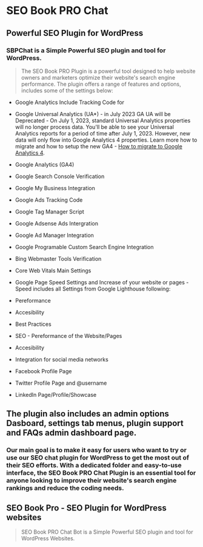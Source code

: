 # SEO Book PRO Chat
## Powerful SEO Plugin for WordPress
### SBPChat is a Simple Powerful SEO plugin and tool for WordPress. 

> The SEO Book PRO Plugin is a powerful tool designed to help website owners and marketers optimize their website's search engine performance. The plugin offers a range of features and options, includes some of the settings below:

- Google Analytics Include Tracking Code for
 - Google Universal Analytics (UA*) - in July 2023 GA UA will be Deprecated -  On July 1, 2023, standard Universal Analytics properties will no longer process data. You'll be able to see your Universal Analytics reports for a period of time after July 1, 2023. However, new data will only flow into Google Analytics 4 properties. Learn more how to migrate and how to setup the new GA4 - [How to migrate to Google Analytics 4](https://support.google.com/analytics/answer/10759417?sjid=5281407143548149818-EU).
 - Google Analytics (GA4)
 - Google Search Console Verification
 - Google My Business Integration
 - Google Ads Tracking Code
 - Google Tag Manager Script
 - Google Adsense Ads Intergration
 - Google Ad Manager Integration
 - Google Programable Custom Search Engine Integration
- Bing Webmaster Tools Verification
- Core Web Vitals Main Settings
- Google Page Speed Settings and Increase of your website or pages - Speed includes all Settings from Google Lighthouse following:
 - Pereformance
 - Accesibility
 - Best Practices
 - SEO - Pereformance of the Website/Pages
 - Accesibility

- Integration for social media networks
 - Facebook Profile Page
 - Twitter Profile Page and @username 
 - LinkedIn Page/Profile/Showcase

## The plugin also includes an admin options Dasboard, settings tab menus, plugin support and FAQs admin dashboard page. 

### Our main goal is to make it easy for users who want to try or use our SEO chat plugin for WordPress to get the most out of their SEO efforts. With a dedicated folder and easy-to-use interface, the SEO Book PRO Chat Plugin is an essential tool for anyone looking to improve their website's search engine rankings and reduce the coding needs.

## SEO Book Pro - SEO Plugin for WordPress websites

> SEO Book PRO Chat Bot is a Simple Powerful SEO plugin and tool for WordPress Websites.

